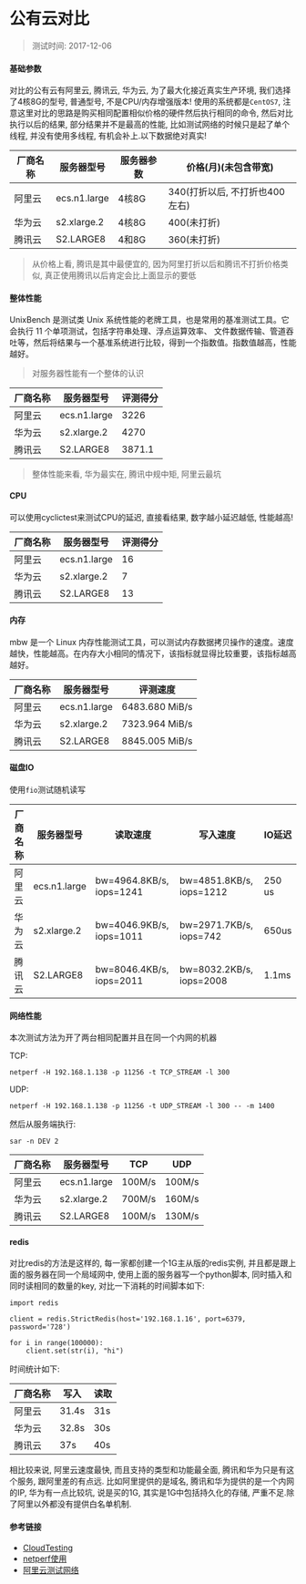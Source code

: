 # 公有云对比


> 测试时间: 2017-12-06

#### 基础参数

对比的公有云有阿里云, 腾讯云, 华为云, 为了最大化接近真实生产环境, 我们选择了4核8G的型号, 普通型号, 不是CPU/内存增强版本! 使用的系统都是`CentOS7`, 注意这里对比的思路是购买相同配置相似价格的硬件然后执行相同的命令, 然后对比执行以后的结果, 部分结果并不是最高的性能, 比如测试网络的时候只是起了单个线程, 并没有使用多线程, 有机会补上.以下数据绝对真实!

| 厂商名称  | 服务器型号 | 服务器参数 | 价格(月)(未包含带宽) |
| -------- | -------- | --- | ---------- |
| 阿里云  | ecs.n1.large | 4核8G  | 340(打折以后, 不打折也400左右) |
| 华为云  | s2.xlarge.2 | 4核8G | 400(未打折) |
| 腾讯云  | S2.LARGE8 | 4和8G | 360(未打折) |

> 从价格上看, 腾讯是其中最便宜的, 因为阿里打折以后和腾讯不打折价格类似, 真正使用腾讯以后肯定会比上面显示的要低

#### 整体性能

UnixBench 是测试类 Unix 系统性能的老牌工具，也是常用的基准测试工具。它会执行 11 个单项测试，包括字符串处理、浮点运算效率、 文件数据传输、管道吞吐等，然后将结果与一个基准系统进行比较，得到一个指数值。指数值越高，性能越好。

> 对服务器性能有一个整体的认识

| 厂商名称  | 服务器型号 | 评测得分 | 
| -------- | -------- | --- |
| 阿里云  | ecs.n1.large | 3226 |
| 华为云  | s2.xlarge.2 | 4270 |
| 腾讯云 | S2.LARGE8 | 3871.1 |

> 整体性能来看, 华为最实在, 腾讯中规中矩, 阿里云最坑

#### CPU

可以使用cyclictest来测试CPU的延迟, 直接看结果, 数字越小延迟越低, 性能越高!

| 厂商名称  | 服务器型号 | 评测得分 | 
| -------- | -------- | --- |
| 阿里云  | ecs.n1.large | 16 |
| 华为云  | s2.xlarge.2 | 7 |
| 腾讯云 | S2.LARGE8 | 13 |

#### 内存

mbw 是一个 Linux 内存性能测试工具，可以测试内存数据拷贝操作的速度。速度越快，性能越高。在内存大小相同的情况下，该指标就显得比较重要，该指标越高越好。

| 厂商名称  | 服务器型号 | 评测速度 | 
| -------- | -------- | --- |
| 阿里云  | ecs.n1.large | 6483.680 MiB/s |
| 华为云  | s2.xlarge.2 | 7323.964 MiB/s |
| 腾讯云 | S2.LARGE8 | 8845.005 MiB/s |

#### 磁盘IO

使用`fio`测试随机读写


| 厂商名称  | 服务器型号 | 读取速度 | 写入速度 | IO延迟 |
| -------- | -------- | --- | --- | --- |
| 阿里云  | ecs.n1.large | bw=4964.8KB/s, iops=1241 | bw=4851.8KB/s, iops=1212 | 250 us|
| 华为云  | s2.xlarge.2 | bw=4046.9KB/s, iops=1011 | bw=2971.7KB/s, iops=742 | 650us |
| 腾讯云 | S2.LARGE8 | bw=8046.4KB/s, iops=2011 | bw=8032.2KB/s, iops=2008 | 1.1ms |


#### 网络性能

本次测试方法为开了两台相同配置并且在同一个内网的机器

TCP:

```
netperf -H 192.168.1.138 -p 11256 -t TCP_STREAM -l 300
```

UDP:

```
netperf -H 192.168.1.138 -p 11256 -t UDP_STREAM -l 300 -- -m 1400
```

然后从服务端执行:

```
sar -n DEV 2
```


| 厂商名称  | 服务器型号 | TCP | UDP |
| -------- | -------- | --- | --- |
| 阿里云  | ecs.n1.large | 100M/s | 100M/s |
| 华为云  | s2.xlarge.2 | 700M/s | 160M/s |
| 腾讯云 | S2.LARGE8 | 100M/s | 130M/s |





#### redis

对比redis的方法是这样的, 每一家都创建一个1G主从版的redis实例, 并且都是跟上面的服务器在同一个局域网中, 使用上面的服务器写一个python脚本, 同时插入和同时读相同的数量的key, 对比一下消耗的时间脚本如下:

```
import redis

client = redis.StrictRedis(host='192.168.1.16', port=6379, password='728')

for i in range(100000):
    client.set(str(i), "hi")
```

时间统计如下:

| 厂商名称  |  写入 | 读取 |
| -------- | --- | --- |
| 阿里云  |   31.4s | 31s |
| 华为云  |  32.8s | 30s|
| 腾讯云 | 37s | 40s |

相比较来说, 阿里云速度最快, 而且支持的类型和功能最全面, 腾讯和华为只是有这个服务, 跟阿里差的有点远. 比如阿里提供的是域名, 腾讯和华为提供的是一个内网的IP, 华为有一点比较坑, 说是买的1G, 其实是1G中包括持久化的存储, 严重不足.除了阿里以外都没有提供白名单机制.

#### 参考链接

* [CloudTesting](https://github.com/bingjin/CloudTesting/tree/master/test_vm)
* [netperf使用](http://blog.51cto.com/dingtongxue1990/1853714)
* [阿里云测试网络](https://www.alibabacloud.com/help/zh/faq-detail/55757.htm)
